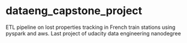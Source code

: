 # dataeng_capstone_project
ETL pipeline on lost properties tracking in French train stations using pyspark and aws. Last project of udacity data engineering nanodegree
